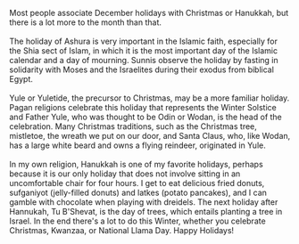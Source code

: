 

Most people associate December holidays with Christmas or Hanukkah, but
there is a lot more to the month than that.
<br><br>
The holiday of Ashura is very important in the Islamic faith, especially
for the Shia sect of Islam, in which it is the most important day of the
Islamic calendar and a day of mourning. Sunnis observe the holiday by
fasting in solidarity with Moses and the Israelites during their exodus
from biblical Egypt.
<br><br>
Yule or Yuletide, the precursor to Christmas, may be a more familiar
holiday. Pagan religions celebrate this holiday that represents the
Winter Solstice and Father Yule, who was thought to be Odin or Wodan, is
the head of the celebration. Many Christmas traditions, such as the
Christmas tree, mistletoe, the wreath we put on our door, and Santa
Claus, who, like Wodan, has a large white beard and owns a flying
reindeer, originated in Yule.
<br><br>
In my own religion, Hanukkah is one of my favorite holidays, perhaps
because it is our only holiday that does not involve sitting in an
uncomfortable chair for four hours. I get to eat delicious fried donuts,
sufganiyot (jelly-filled donuts) and latkes (potato pancakes), and I can
gamble with chocolate when playing with dreidels. The next holiday after
Hannukah, Tu B'Shevat, is the day of trees, which entails planting a
tree in Israel. In the end there's a lot to do this Winter, whether you
celebrate Christmas, Kwanzaa, or National Llama Day. Happy Holidays!

